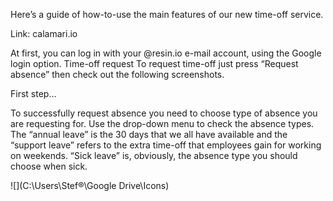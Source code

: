 Here’s a guide of how-to-use the main features of our new time-off service.

Link: calamari.io

At first, you can log in with your @resin.io e-mail account, using the Google login option.
Time-off request
To request time-off just press “Request absence” then check out the following screenshots.

First step…

To successfully request absence you need to choose type of absence you are requesting for. 
Use the drop-down menu to check the absence types. The “annual leave” is the 30 days that we all have available and the “support leave” refers to the extra time-off that employees gain for working on weekends. “Sick leave” is, obviously, the absence type you should choose when sick.

![](C:\Users\Stef®\Google Drive\Icons)